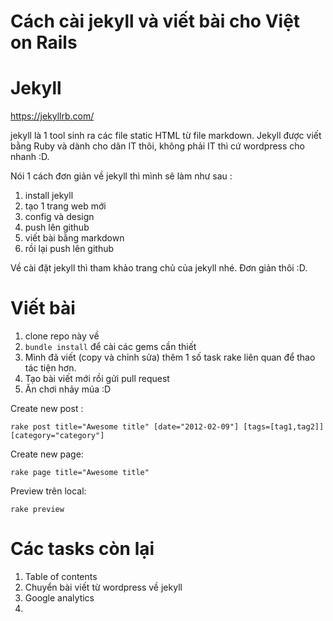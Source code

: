 Cách cài jekyll và viết bài cho Việt on Rails
===

# Jekyll
https://jekyllrb.com/

jekyll là 1 tool sinh ra các file static HTML từ file markdown. Jekyll được viết bằng Ruby và dành cho dân IT thôi, không phải IT thì cứ wordpress cho nhanh :D.

Nói 1 cách đơn giản về jekyll thì mình sẽ làm như sau :

1. install jekyll
2. tạo 1 trang web mới
3. config và design
4. push lên github
5. viết bài bằng markdown
6. rồi lại push lên github

Về cài đặt jekyll thì tham khảo trang chủ của jekyll nhé. Đơn giản thôi :D.

# Viết bài

1. clone repo này về
2. `bundle install` để cài các gems cần thiết
3. Mình đã viết (copy và chỉnh sửa)  thêm 1 số task rake liên quan để thao tác tiện hơn.
4. Tạo bài viết mới rồi gửi pull request
5. Ăn chơi nhảy múa :D

Create new post :

```
rake post title="Awesome title" [date="2012-02-09"] [tags=[tag1,tag2]] [category="category"]
```

Create new page:

```
rake page title="Awesome title"
```

Preview trên local:

```
rake preview
```

# Các tasks còn lại
1. Table of contents
2. Chuyển bài viết từ wordpress về jekyll
3. Google analytics
4.

